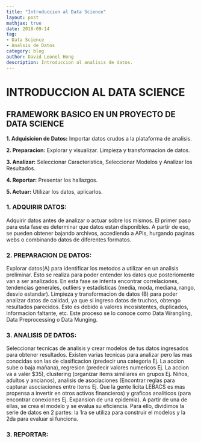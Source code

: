 ```yaml
---
title: "Introduccion al Data Science"
layout: post
mathjax: true
date: 2018-09-14
tag:
- Data Science
- Analsis de Datos
category: blog
author: David Leonel Hong
description: Introduccion al analisis de datos.
---
```

# INTRODUCCION AL DATA SCIENCE

## FRAMEWORK BASICO EN UN PROYECTO DE DATA SCIENCE

**1. Adquisicion de Datos:** Importar datos crudos a la plataforma de analisis.

**2. Preparacion:** Explorar y visualizar. Limpieza y transformacion de datos.

**3. Analizar:** Seleccionar Caracteristica, Seleccionar Modelos y Analizar los Resultados.

**4. Reportar:** Presentar los hallazgos.

**5. Actuar:** Utilizar los datos, aplicarlos.

### 1. ADQUIRIR DATOS:
Adquirir datos antes de analizar o actuar sobre los mismos. El primer paso para esta fase es determinar que datos estan disponibles. A partir de eso, se pueden obtener bajando archivos, accediendo a APIs, hurgando paginas webs o combinando datos de diferentes formatos.

### 2. PREPARACION DE DATOS:
Explorar datos(A) para identificar los metodos a utilizar en un analisis preliminar. Esto se realiza para poder entender los datos que posteriomente van a ser analizados. En esta fase se intenta encontrar correlaciones, tendencias generales, outliers y estadisticas (media, moda, mediana, rango, desvio estandar).
Limpieza y transformacion de datos (B) para poder analizar datos de calidad, ya que si ingreso datos de truchos, obtengo resultados parecidos. Esto es debido a valores incosistentes, duplicados, informacion faltante, etc. Este proceso se lo conoce como Data Wrangling, Data Preprocessing o Data Munging.

### 3. ANALISIS DE DATOS:
Seleccionar tecnicas de analisis y crear modelos de tus datos ingresados para obtener resultados. Existen varias tecnicas para analizar pero las mas conocidas son las de clasificacion (predecir una categoria Ej. La accion sube o baja mañana), regresion (predecir valores numericos Ej. La accion va a valer $35), clustering (organizar items similiares en grupos Ej. Niños, adultos y ancianos), analisis de asociaciones (Encontrar reglas para capturar asociaciones entre items Ej. Que la gente licita LEBACS es mas propensa a invertir en otros activos financieros) y graficos analiticos (para encontrar conexiones Ej. Expansion de una epidemia). A partir de una de ellas, se crea el modelo y se evalua su eficiencia. Para ello, dividimos la serie de datos en 2 partes: la 1ra se utiliza para construir el modelos y la 2da para evaluar si funciona. 

### 3. REPORTAR:






